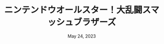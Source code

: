 ---
layout: n64
title: "ニンテンドウオールスター！大乱闘スマッシュブラザーズ"
ogtitle: "Super Smash Bros (N64)"
transtitle: "Nintendo All-Star! Super Smash Brothers"
categories:
 - approved
 - n64
 - universal
 - safe
tags:
- super smash bros
- smash bros
series: 
- mario
date: May 24, 2023
publisher: Nintendo
gid: super-smash-bros-n64
alt: true
alts:
 - us.default
edition: jp
permalink: /games/super-smash-bros-n64/jp/play/details
---